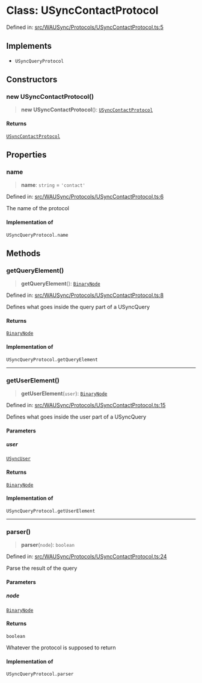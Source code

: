 # Class: USyncContactProtocol

Defined in: [src/WAUSync/Protocols/USyncContactProtocol.ts:5](https://github.com/Fokusdotid/bail/blob/fcd0cec6f26de1fb545eb2e03fa5c63fbad99d3d/src/WAUSync/Protocols/USyncContactProtocol.ts#L5)

## Implements

- `USyncQueryProtocol`

## Constructors

### new USyncContactProtocol()

> **new USyncContactProtocol**(): [`USyncContactProtocol`](USyncContactProtocol.md)

#### Returns

[`USyncContactProtocol`](USyncContactProtocol.md)

## Properties

### name

> **name**: `string` = `'contact'`

Defined in: [src/WAUSync/Protocols/USyncContactProtocol.ts:6](https://github.com/Fokusdotid/bail/blob/fcd0cec6f26de1fb545eb2e03fa5c63fbad99d3d/src/WAUSync/Protocols/USyncContactProtocol.ts#L6)

The name of the protocol

#### Implementation of

`USyncQueryProtocol.name`

## Methods

### getQueryElement()

> **getQueryElement**(): [`BinaryNode`](../type-aliases/BinaryNode.md)

Defined in: [src/WAUSync/Protocols/USyncContactProtocol.ts:8](https://github.com/Fokusdotid/bail/blob/fcd0cec6f26de1fb545eb2e03fa5c63fbad99d3d/src/WAUSync/Protocols/USyncContactProtocol.ts#L8)

Defines what goes inside the query part of a USyncQuery

#### Returns

[`BinaryNode`](../type-aliases/BinaryNode.md)

#### Implementation of

`USyncQueryProtocol.getQueryElement`

***

### getUserElement()

> **getUserElement**(`user`): [`BinaryNode`](../type-aliases/BinaryNode.md)

Defined in: [src/WAUSync/Protocols/USyncContactProtocol.ts:15](https://github.com/Fokusdotid/bail/blob/fcd0cec6f26de1fb545eb2e03fa5c63fbad99d3d/src/WAUSync/Protocols/USyncContactProtocol.ts#L15)

Defines what goes inside the user part of a USyncQuery

#### Parameters

##### user

[`USyncUser`](USyncUser.md)

#### Returns

[`BinaryNode`](../type-aliases/BinaryNode.md)

#### Implementation of

`USyncQueryProtocol.getUserElement`

***

### parser()

> **parser**(`node`): `boolean`

Defined in: [src/WAUSync/Protocols/USyncContactProtocol.ts:24](https://github.com/Fokusdotid/bail/blob/fcd0cec6f26de1fb545eb2e03fa5c63fbad99d3d/src/WAUSync/Protocols/USyncContactProtocol.ts#L24)

Parse the result of the query

#### Parameters

##### node

[`BinaryNode`](../type-aliases/BinaryNode.md)

#### Returns

`boolean`

Whatever the protocol is supposed to return

#### Implementation of

`USyncQueryProtocol.parser`
